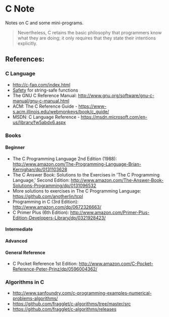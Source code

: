 # C Note

Notes on C and some mini-programs.

> Nevertheless, C retains the basic philosophy that programmers know what they are doing; it only requires that they state their intentions explicitly.

## References:

### C Language

- http://c-faq.com/index.html
- [Safety](safety.md) for string-safe functions
- The GNU C Reference Manual: http://www.gnu.org/software/gnu-c-manual/gnu-c-manual.html
- ACM: The C Reference Guide - https://www-s.acm.illinois.edu/webmonkeys/book/c_guide/
- MSDN: C Language Reference - https://msdn.microsoft.com/en-us/library/fw5abdx6.aspx

### Books

#### Beginner

- The C Programming Language 2nd Edition (1988): http://www.amazon.com/The-Programming-Language-Brian-Kernighan/dp/0131103628
- The C Answer Book: Solutions to the Exercises in 'The C Programming Language,' Second Edition: http://www.amazon.com/The-Answer-Book-Solutions-Programming/dp/0131096532
- More solutions to exercises in The C Programming Language: https://github.com/anotherlin/tcpl
- Programming in C (3rd Edition): http://www.amazon.com/dp/0672326663/
- C Primer Plus (6th Edition): http://www.amazon.com/Primer-Plus-Edition-Developers-Library/dp/0321928423/

#### Intermediate



#### Advanced



#### General Reference

- C Pocket Reference 1st Edition: http://www.amazon.com/C-Pocket-Reference-Peter-Prinz/dp/0596004362/

### Algorithms in C

- http://www.sanfoundry.com/c-programming-examples-numerical-problems-algorithms/
- https://github.com/fragglet/c-algorithms/tree/master/src
- https://github.com/fragglet/c-algorithms/releases
